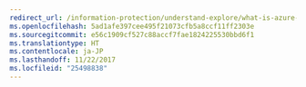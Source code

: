 ```yaml
---
redirect_url: /information-protection/understand-explore/what-is-azure-rms
ms.openlocfilehash: 5ad1afe397cee495f21073cfb5a8ccf11ff2303e
ms.sourcegitcommit: e56c1909cf527c88accf7fae1824225530bbd6f1
ms.translationtype: HT
ms.contentlocale: ja-JP
ms.lasthandoff: 11/22/2017
ms.locfileid: "25498838"
---
```

